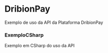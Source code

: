# DribionPay
Exemplo de uso da API da Plataforma DribionPay

### ExemploCSharp
Exemplo em CSharp do uso da API

